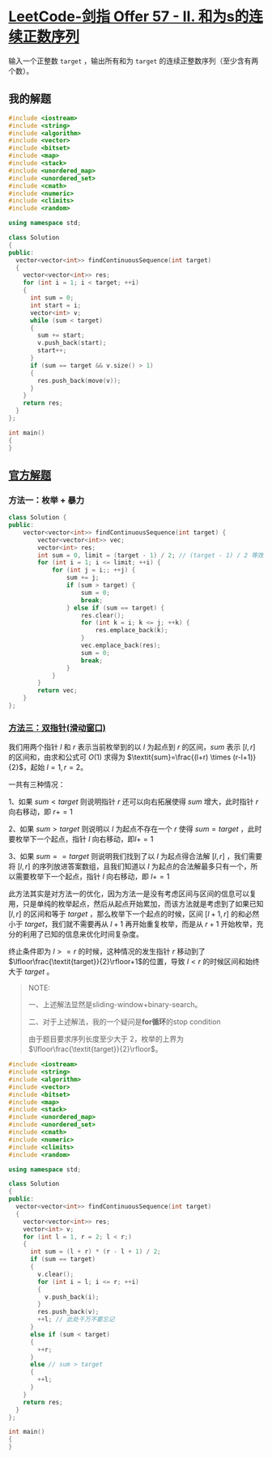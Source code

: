 # [LeetCode-剑指 Offer 57 - II. 和为s的连续正数序列](https://leetcode.cn/problems/he-wei-sde-lian-xu-zheng-shu-xu-lie-lcof/) 

输入一个正整数 `target` ，输出所有和为 `target` 的连续正整数序列（至少含有两个数）。



## 我的解题



```c++
#include <iostream>
#include <string>
#include <algorithm>
#include <vector>
#include <bitset>
#include <map>
#include <stack>
#include <unordered_map>
#include <unordered_set>
#include <cmath>
#include <numeric>
#include <climits>
#include <random>

using namespace std;

class Solution
{
public:
  vector<vector<int>> findContinuousSequence(int target)
  {
    vector<vector<int>> res;
    for (int i = 1; i < target; ++i)
    {
      int sum = 0;
      int start = i;
      vector<int> v;
      while (sum < target)
      {
        sum += start;
        v.push_back(start);
        start++;
      }
      if (sum == target && v.size() > 1)
      {
        res.push_back(move(v));
      }
    }
    return res;
  }
};

int main()
{
}
```



## [官方解题](https://leetcode.cn/problems/he-wei-sde-lian-xu-zheng-shu-xu-lie-lcof/solution/mian-shi-ti-57-ii-he-wei-sde-lian-xu-zheng-shu-x-2/) 

### 方法一：枚举 + 暴力

```c++
class Solution {
public:
    vector<vector<int>> findContinuousSequence(int target) {
        vector<vector<int>> vec;
        vector<int> res;
        int sum = 0, limit = (target - 1) / 2; // (target - 1) / 2 等效于 target / 2 下取整
        for (int i = 1; i <= limit; ++i) {
            for (int j = i;; ++j) {
                sum += j;
                if (sum > target) {
                    sum = 0;
                    break;
                } else if (sum == target) {
                    res.clear();
                    for (int k = i; k <= j; ++k) {
                        res.emplace_back(k);
                    }
                    vec.emplace_back(res);
                    sum = 0;
                    break;
                }
            }
        }
        return vec;
    }
};

```



### [方法三：双指针(滑动窗口)](https://leetcode.cn/problems/he-wei-sde-lian-xu-zheng-shu-xu-lie-lcof/solution/mian-shi-ti-57-ii-he-wei-sde-lian-xu-zheng-shu-x-2/) 



我们用两个指针 $l$ 和 $r$ 表示当前枚举到的以 $l$ 为起点到 $r$ 的区间，$\textit{sum}$ 表示 $[l,r]$ 的区间和，由求和公式可 $O(1)$ 求得为 $\textit{sum}=\frac{(l+r) \times (r-l+1)}{2}$，起始 $l=1,r=2$。

一共有三种情况：

1、如果 $\textit{sum}<\textit{target}$ 则说明指针 $r$ 还可以向右拓展使得 $sum$ 增大，此时指针 $r$ 向右移动，即 $r+=1$

2、如果 $sum>target$ 则说明以 $l$ 为起点不存在一个 $r$ 使得 $sum=target$ ，此时要枚举下一个起点，指针 $l$ 向右移动，即$l+=1$

3、如果 $\textit{sum}==\textit{target}$ 则说明我们找到了以 $l$ 为起点得合法解 $[l,r]$ ，我们需要将 $[l,r]$ 的序列放进答案数组，且我们知道以 $l$ 为起点的合法解最多只有一个，所以需要枚举下一个起点，指针 $l$ 向右移动，即 $l+=1$



此方法其实是对方法一的优化，因为方法一是没有考虑区间与区间的信息可以复用，只是单纯的枚举起点，然后从起点开始累加，而该方法就是考虑到了如果已知 $[l,r]$ 的区间和等于 $\textit{target}$ ，那么枚举下一个起点的时候，区间 $[l+1,r]$ 的和必然小于 $\textit{target}$，我们就不需要再从 $l+1$ 再开始重复枚举，而是从 $r+1$ 开始枚举，充分的利用了已知的信息来优化时间复杂度。

终止条件即为 $l>=r$ 的时候，这种情况的发生指针 $r$ 移动到了$\lfloor\frac{\textit{target}}{2}\rfloor+1$的位置，导致 $l<r$ 的时候区间和始终大于 $target$ 。

>  NOTE:
>
> 一、上述解法显然是sliding-window+binary-search。
>
> 二、对于上述解法，我的一个疑问是**for循环**的stop condition
>
> 由于题目要求序列长度至少大于 $2$，枚举的上界为 $\lfloor\frac{\textit{target}}{2}\rfloor$。

```c++
#include <iostream>
#include <string>
#include <algorithm>
#include <vector>
#include <bitset>
#include <map>
#include <stack>
#include <unordered_map>
#include <unordered_set>
#include <cmath>
#include <numeric>
#include <climits>
#include <random>

using namespace std;

class Solution
{
public:
  vector<vector<int>> findContinuousSequence(int target)
  {
    vector<vector<int>> res;
    vector<int> v;
    for (int l = 1, r = 2; l < r;)
    {
      int sum = (l + r) * (r - l + 1) / 2;
      if (sum == target)
      {
        v.clear();
        for (int i = l; i <= r; ++i)
        {
          v.push_back(i);
        }
        res.push_back(v);
        ++l; // 此处千万不要忘记
      }
      else if (sum < target)
      {
        ++r;
      }
      else // sum > target
      {
        ++l;
      }
    }
    return res;
  }
};

int main()
{
}
```



